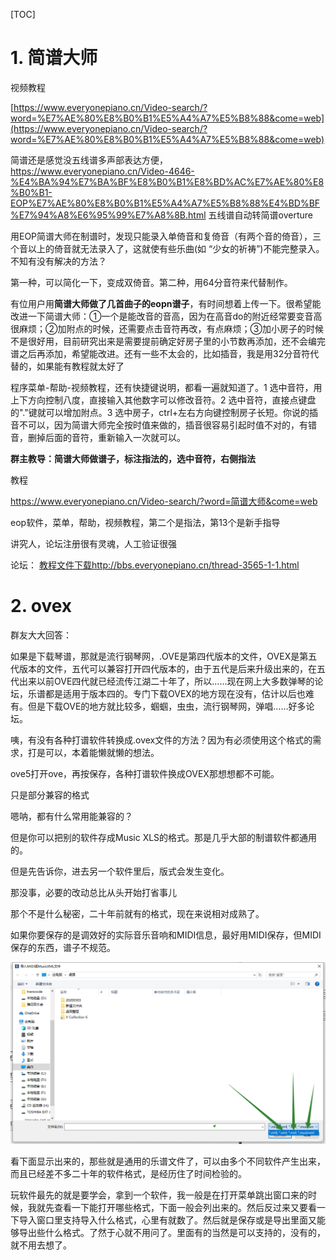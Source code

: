 [TOC]

# 1. 简谱大师

视频教程


[https://www.everyonepiano.cn/Video-search/?word=%E7%AE%80%E8%B0%B1%E5%A4%A7%E5%B8%88&come=web](https://www.everyonepiano.cn/Video-search/?word=%E7%AE%80%E8%B0%B1%E5%A4%A7%E5%B8%88&come=web)



简谱还是感觉没五线谱多声部表达方便，https://www.everyonepiano.cn/Video-4646-%E4%BA%94%E7%BA%BF%E8%B0%B1%E8%BD%AC%E7%AE%80%E8%B0%B1-EOP%E7%AE%80%E8%B0%B1%E5%A4%A7%E5%B8%88%E4%BD%BF%E7%94%A8%E6%95%99%E7%A8%8B.html 五线谱自动转简谱overture






用EOP简谱大师在制谱时，发现只能录入单倚音和复倚音（有两个音的倚音），三个音以上的倚音就无法录入了，这就使有些乐曲(如 “少女的祈祷”)不能完整录入。不知有没有解决的方法？

第一种，可以简化一下，变成双倚音。第二种，用64分音符来代替制作。

有位用户用**简谱大师做了几首曲子的eopn谱子**，有时间想着上传一下。很希望能改进一下简谱大师：①一个是能改音的音高，因为在高音do的附近经常要变音高很麻烦；②加附点的时候，还需要点击音符再改，有点麻烦；③加小房子的时候不是很好用，目前研究出来是需要提前确定好房子里的小节数再添加，还不会编完谱之后再添加，希望能改进。还有一些不太会的，比如插音，我是用32分音符代替的，如果能有教程就太好了


程序菜单-帮助-视频教程，还有快捷键说明，都看一遍就知道了。1 选中音符，用上下方向控制八度，直接输入其他数字可以修改音符。2 选中音符，直接点键盘的"."键就可以增加附点。3 选中房子，ctrl+左右方向键控制房子长短。你说的插音不可以，因为简谱大师完全按时值来做的，插音很容易引起时值不对的，有错音，删掉后面的音符，重新输入一次就可以。







**群主教导：简谱大师做谱子，标注指法的，选中音符，右侧指法**



教程

https://www.everyonepiano.cn/Video-search/?word=简谱大师&come=web


eop软件，菜单，帮助，视频教程，第二个是指法，第13个是新手指导


















讲究人，论坛注册很有灵魂，人工验证很强

论坛：
[教程文件下载http://bbs.everyonepiano.cn/thread-3565-1-1.html](http://bbs.everyonepiano.cn/thread-3565-1-1.html)










# 2. ovex

群友大大回答：

如果是下载琴谱，那就是流行钢琴网，.OVE是第四代版本的文件，OVEX是第五代版本的文件，五代可以兼容打开四代版本的，由于五代是后来升级出来的，在五代出来以前OVE四代就已经流传江湖二十年了，所以……现在网上大多数弹琴的论坛，乐谱都是适用于版本四的。专门下载OVEX的地方现在没有，估计以后也难有。但是下载OVE的地方就比较多，蝈蝈，虫虫，流行钢琴网，弹唱……好多论坛。




咦，有没有各种打谱软件转换成.ovex文件的方法？因为有必须使用这个格式的需求，打是可以，本着能懒就懒的想法。


ove5打开ove，再按保存，各种打谱软件换成OVEX那想想都不可能。

只是部分兼容的格式

嗯呐，都有什么常用能兼容的？


但是你可以把别的软件存成Music XLS的格式。那是几乎大部的制谱软件都通用的。

但是先告诉你，进去另一个软件里后，版式会发生变化。


那没事，必要的改动总比从头开始打省事儿

那个不是什么秘密，二十年前就有的格式，现在来说相对成熟了。

如果你要保存的是调效好的实际音乐音响和MIDI信息，最好用MIDI保存，但MIDI保存的东西，谱子不规范。




![](_v_images/1583766667_5240.png)



看下面显示出来的，那些就是通用的乐谱文件了，可以由多个不同软件产生出来，而且已经差不多二十年的软件格式，是经历住了时间检验的。







玩软件最先的就是要学会，拿到一个软件，我一般是在打开菜单跳出窗口来的时候，我就先查看一下能打开哪些格式，下面一般会列出来的。然后反过来又要看一下导入窗口里支持导入什么格式，心里有就数了。然后就是保存或是导出里面又能够导出些什么格式。了然于心就不用问了。里面有的当然是可以支持的，没有的，就不用去想了。














































































































